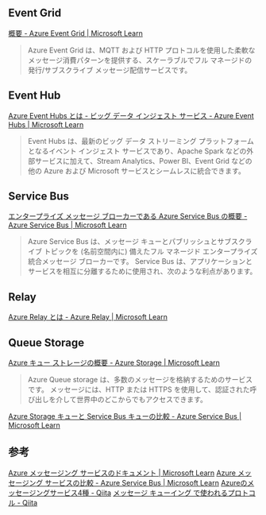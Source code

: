 

## Event Grid

[概要 - Azure Event Grid | Microsoft Learn](https://learn.microsoft.com/ja-jp/azure/event-grid/overview)
> Azure Event Grid は、MQTT および HTTP プロトコルを使用した柔軟なメッセージ消費パターンを提供する、スケーラブルでフル マネージドの 発行/サブスクライブ メッセージ配信サービスです。

## Event Hub

[Azure Event Hubs とは - ビッグ データ インジェスト サービス - Azure Event Hubs | Microsoft Learn](https://learn.microsoft.com/ja-jp/azure/event-hubs/event-hubs-about)

> Event Hubs は、最新のビッグ データ ストリーミング プラットフォームとなるイベント インジェスト サービスであり、Apache Spark などの外部サービスに加えて、Stream Analytics、Power BI、Event Grid などの他の Azure および Microsoft サービスとシームレスに統合できます。

## Service Bus

[エンタープライズ メッセージ ブローカーである Azure Service Bus の概要 - Azure Service Bus | Microsoft Learn](https://learn.microsoft.com/ja-jp/azure/service-bus-messaging/service-bus-messaging-overview)

> Azure Service Bus は、メッセージ キューとパブリッシュとサブスクライブ トピックを (名前空間内に) 備えたフル マネージド エンタープライズ統合メッセージ ブローカーです。 Service Bus は、アプリケーションとサービスを相互に分離するために使用され、次のような利点があります。


## Relay

[Azure Relay とは - Azure Relay | Microsoft Learn](https://learn.microsoft.com/ja-jp/azure/azure-relay/relay-what-is-it)


## Queue Storage
[Azure キュー ストレージの概要 - Azure Storage | Microsoft Learn](https://learn.microsoft.com/ja-jp/azure/storage/queues/storage-queues-introduction)

> Azure Queue storage は、多数のメッセージを格納するためのサービスです。 メッセージには、HTTP または HTTPS を使用して、認証された呼び出しを介して世界中のどこからでもアクセスできます。 

[Azure Storage キューと Service Bus キューの比較 - Azure Service Bus | Microsoft Learn](https://learn.microsoft.com/ja-jp/azure/service-bus-messaging/service-bus-azure-and-service-bus-queues-compared-contrasted)




## 参考
[Azure メッセージング サービスのドキュメント | Microsoft Learn](https://learn.microsoft.com/ja-jp/azure/messaging-services/)
[Azure メッセージング サービスの比較 - Azure Service Bus | Microsoft Learn](https://learn.microsoft.com/ja-jp/azure/service-bus-messaging/compare-messaging-services)
[Azureのメッセージングサービス4種 - Qiita](https://qiita.com/gtracker64/items/b54c43ce5fe41fd4bd47)
[メッセージ キューイング で使われるプロトコル - Qiita](https://qiita.com/e99h2121/items/22257bad8df7030c7904)

